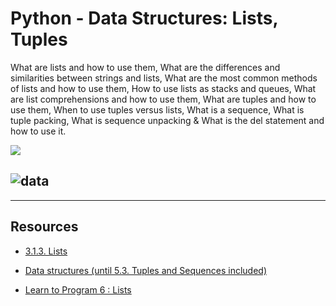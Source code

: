 # Python - Data Structures: Lists, Tuples
What are lists and how to use them, What are the differences and similarities between strings and lists, What are the most common methods of lists and how to use them, How to use lists as stacks and queues, What are list comprehensions and how to use them, What are tuples and how to use them, When to use tuples versus lists, What is a sequence, What is tuple packing, What is sequence unpacking & What is the del statement and how to use it.

![](https://files.realpython.com/media/Introduction-to-C-for-Python-Programmers_Watermarked.94e5e6d8e7cb.jpg)

![data](https://encrypted-tbn0.gstatic.com/images?q=tbn:ANd9GcQiy-oF_UHY1kVZnhB1Hv6MuNzkbgyIZa64SA&usqp=CAU)
---------------------------------------------------------------
---------------------------------------------------------------

## Resources

* [3.1.3. Lists](https://intranet.alxswe.com/rltoken/VarQbHxfmbnpGnaGp3Nb_A)

* [Data structures (until 5.3. Tuples and Sequences included)](https://intranet.alxswe.com/rltoken/2aa8Mp-V2eSieGeX3OX8yQ)

* [Learn to Program 6 : Lists](https://intranet.alxswe.com/rltoken/BX2_CuHj1sq4eYGiXbCYSg)
